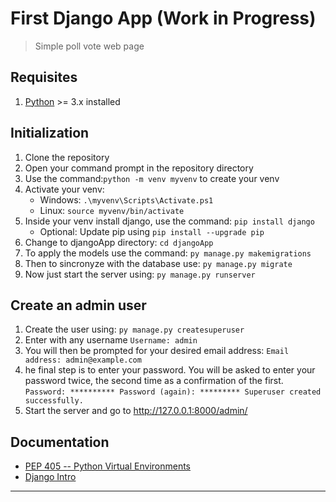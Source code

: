# First Django App (Work in Progress)

> Simple poll vote web page

## Requisites

1. [Python](https://www.python.org/) >= 3.x installed

## Initialization

1. Clone the repository
2. Open your command prompt in the repository directory
3. Use the command:`python -m venv myvenv` to create your venv
4. Activate your venv:
   - Windows: `.\myvenv\Scripts\Activate.ps1`
   - Linux: `source myvenv/bin/activate`
5. Inside your venv install django, use the command: `pip install django`
   - Optional: Update pip using `pip install --upgrade pip`
6. Change to djangoApp directory: `cd djangoApp`
7. To apply the models use the command: `py manage.py makemigrations`
8. Then to sincronyze with the database use: `py manage.py migrate`
9. Now just start the server using: `py manage.py runserver`

## Create an admin user

1. Create the user using: `py manage.py createsuperuser`
2. Enter with any username
   `Username: admin`
3. You will then be prompted for your desired email address:
   `Email address: admin@example.com`
4. he final step is to enter your password. You will be asked to enter your password twice, the second time as a confirmation of the first.
   `Password: ********** Password (again): ********* Superuser created successfully.`
5. Start the server and go to http://127.0.0.1:8000/admin/

## Documentation

- [PEP 405 -- Python Virtual Environments](https://www.python.org/dev/peps/pep-0405/)
- [Django Intro](https://docs.djangoproject.com/en/3.1/intro/)

---
